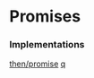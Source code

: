 # Promises

### Implementations
[then/promise](https://github.com/then/promise)
[q](https://github.com/kriskowal/q)
